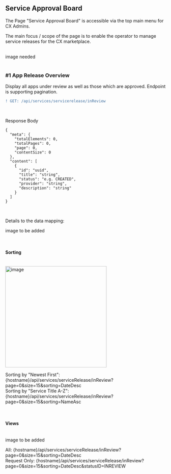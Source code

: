 ## Service Approval Board

The Page "Service Approval Board" is accessible via the top main menu for CX Admins.

The main focus / scope of the page is to enable the operator to manage service releases for the CX marketplace.

<br>
image needed
<br>
<br>

### #1 App Release Overview
Display all apps under review as well as those which are approved.
Endpoint is supporting pagination.
<br>

```diff
! GET: /api/services/servicerelease/inReview
```

<br>

Response Body

    {
      "meta": {
        "totalElements": 0,
        "totalPages": 0,
        "page": 0,
        "contentSize": 0
      },
      "content": [
        {
          "id": "uuid",
          "title": "string",
          "status": "e.g. CREATED",
          "provider": "string",
          "description": "string"
        }
      ]
    }

<br>

Details to the data mapping:

image to be added

<br>

#### Sorting
<br>
<img width="318" alt="image" src="https://user-images.githubusercontent.com/94133633/213944346-28d2a92d-9341-4761-a815-39a99d07b514.png">
<br>

Sorting by "Newest First": {hostname}/api/services/serviceRelease/inReview?page=0&size=15&sorting=DateDesc  
Sorting by "Service Title A-Z": {hostname}/api/services/serviceRelease/inReview?page=0&size=15&sorting=NameAsc

<br>

#### Views
<br>
image to be added
<br>

All: {hostname}/api/services/serviceRelease/inReview?page=0&size=15&sorting=DateDesc  
Request Only:  {hostname}/api/services/serviceRelease/inReview?page=0&size=15&sorting=DateDesc&statusID=INREVIEW

<br>
<br>
